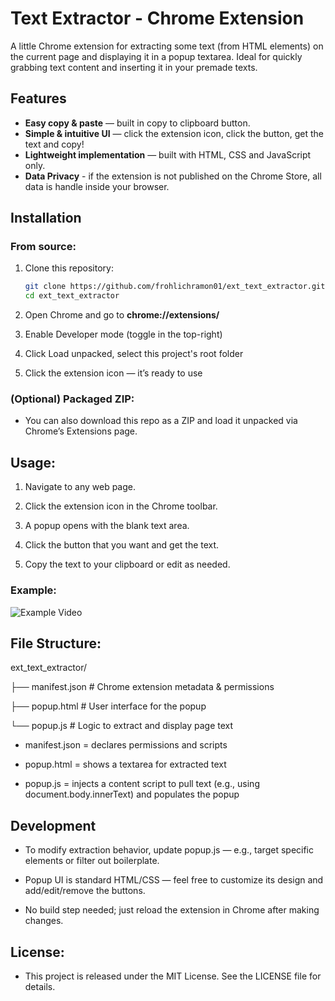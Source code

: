# Text Extractor - Chrome Extension

A little Chrome extension for extracting some text (from HTML elements) on the current page and displaying it in a popup textarea. Ideal for quickly grabbing text content and inserting it in your premade texts.

## Features

- **Easy copy & paste** — built in copy to clipboard button.
- **Simple & intuitive UI** — click the extension icon, click the button, get the text and copy!
- **Lightweight implementation** — built with HTML, CSS and JavaScript only.
- **Data Privacy** - if the extension is not published on the Chrome Store, all data is handle inside your browser.

## Installation

### From source:

1. Clone this repository:

   ```bash
   git clone https://github.com/frohlichramon01/ext_text_extractor.git
   cd ext_text_extractor

   ```

2. Open Chrome and go to **chrome://extensions/**

3. Enable Developer mode (toggle in the top-right)

4. Click Load unpacked, select this project's root folder

5. Click the extension icon — it’s ready to use

### (Optional) Packaged ZIP:

- You can also download this repo as a ZIP and load it unpacked via Chrome’s Extensions page.

## Usage:

1. Navigate to any web page.

2. Click the extension icon in the Chrome toolbar.

3. A popup opens with the blank text area.

4. Click the button that you want and get the text.

5. Copy the text to your clipboard or edit as needed.

### Example:

![Example Video](https://github.com/frohlichramon01/ext_text_extractor/other/Get-text-extractor.gif)

## File Structure:

ext_text_extractor/
<p>├── manifest.json # Chrome extension metadata & permissions</p>
<p>├── popup.html # User interface for the popup</p>
<p>└── popup.js # Logic to extract and display page text</p>

- manifest.json = declares permissions and scripts

- popup.html = shows a textarea for extracted text

- popup.js = injects a content script to pull text (e.g., using document.body.innerText) and populates the popup

## Development

- To modify extraction behavior, update popup.js — e.g., target specific elements or filter out boilerplate.

- Popup UI is standard HTML/CSS — feel free to customize its design and add/edit/remove the buttons.

- No build step needed; just reload the extension in Chrome after making changes.

## License:

- This project is released under the MIT License. See the LICENSE file for details.
